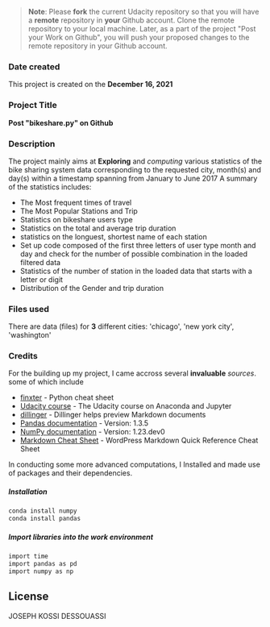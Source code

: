 >**Note**: Please **fork** the current Udacity repository so that you will have a **remote** repository in **your** Github account. Clone the remote repository to your local machine. Later, as a part of the project "Post your Work on Github", you will push your proposed changes to the remote repository in your Github account.

### Date created
This project is created on the **December 16, 2021**

### Project Title
**Post "bikeshare.py" on Github**

### Description
The project mainly aims at **Exploring** and _computing_ various statistics of the bike sharing system data corresponding to the requested city, month(s) and day(s) within a timestamp spanning from January to June 2017
A summary of the statistics includes:

- The Most frequent times of travel
- The Most Popular Stations and Trip
- Statistics on bikeshare users type
- Statistics on the total and average trip duration
- statistics on the longuest, shortest name of each station
- Set up code composed of the first three letters of user type month and day and check for the number of possible combination in the loaded filtered data
- Statistics of the number of station in the loaded data that starts with a letter or digit
- Distribution of the Gender and trip duration

### Files used
There are data (files) for **3** different cities: 'chicago', 'new york city', 'washington'

### Credits
For the building up my project, I came accross several **invaluable** _sources_. some of which include
- [finxter](https://blog.finxter.com/python-crash-course/) - Python cheat sheet
- [Udacity course][AJ] - The Udacity course on Anaconda and Jupyter
- [dillinger](https://dillinger.io/) - Dillinger helps preview Markdown documents
- [Pandas documentation](https://pandas.pydata.org/pandas-docs/stable/index.html) - Version: 1.3.5
- [NumPy documentation](https://numpy.org/devdocs/index.html) - Version: 1.23.dev0
- [Markdown Cheat Sheet](https://wordpress.com/support/markdown-quick-reference/) - WordPress Markdown Quick Reference Cheat Sheet



In conducting some more advanced computations, I Installed and made use of packages and their dependencies.

##### Installation
```sh
conda install numpy
conda install pandas
```
##### Import libraries into the work environment
```sh
import time
import pandas as pd
import numpy as np
```

## License
JOSEPH KOSSI DESSOUASSI



[//]: # (These are reference links used in the body of this note and get stripped out when the markdown processor does its job. There is no need to format nicely because it shouldn't be seen. Thanks SO - http://stackoverflow.com/questions/4823468/store-comments-in-markdown-syntax)

[AJ]: <https://classroom.udacity.com/courses/ud1111>